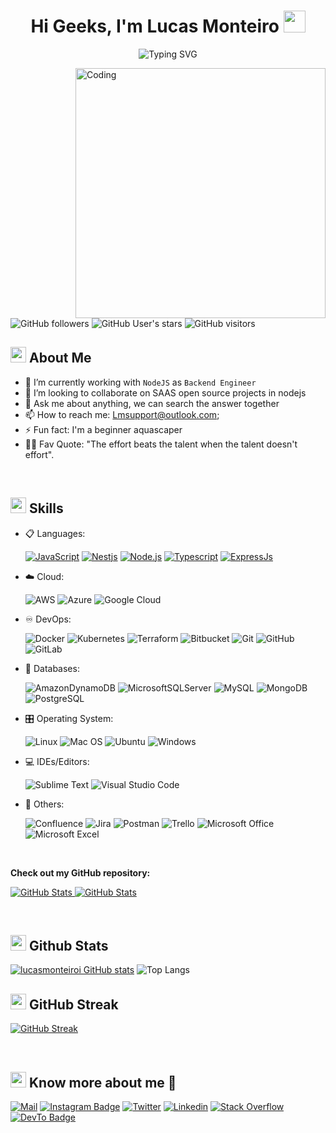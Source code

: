 <h1 align="center">Hi Geeks, I'm Lucas Monteiro <img src="https://media.giphy.com/media/hvRJCLFzcasrR4ia7z/giphy.gif" width="35"></h1>


<div align="center">
  
![Typing SVG](https://readme-typing-svg.herokuapp.com?font=ROBOT&size=25&color=39FF14&background=000000&center=true&vCenter=true&width=490&lines=%3E+Welcome+to+my+GitHub+profile...!)

</div>

<img align="right" alt="Coding" width="400" src="https://media.giphy.com/media/evEgbkGON3VJ2YrGjM/giphy.gif">

![GitHub followers](https://img.shields.io/github/followers/lucasmonteiroi?style=social) 
![GitHub User's stars](https://img.shields.io/github/stars/lucasmonteiroi?style=social) 
![GitHub visitors](https://visitor-badge.glitch.me/badge?page_id=lucasmonteiroi)


## <img src="https://c.tenor.com/NCRHhqkXrJYAAAAi/programmers-go-internet.gif" width="25">  <b>About Me</b>

- 🔭 I’m currently working with `NodeJS` as `Backend Engineer`
- 👯 I’m looking to collaborate on SAAS open source projects in nodejs
- 💬 Ask me about anything, we can search the answer together
- 📫 How to reach me: Lmsupport@outlook.com;
- ⚡ Fun fact: I'm a beginner aquascaper
- 💪🏼 Fav Quote: "The effort beats the talent when the talent doesn't effort".

<br>


## <img src="https://media2.giphy.com/media/QssGEmpkyEOhBCb7e1/giphy.gif?cid=ecf05e47a0n3gi1bfqntqmob8g9aid1oyj2wr3ds3mg700bl&rid=giphy.gif" width ="25"><b> Skills</b>

<p align="center">

- 📋 Languages:

    [![JavaScript](https://img.shields.io/badge/JavaScript-F7DF1E?style=for-the-badge&logo=javascript&logoColor=black)](https://developer.mozilla.org/pt-BR/docs/Web/JavaScript)
    [![Nestjs](https://img.shields.io/badge/Nestjs-000000?style=for-the-badge&logo=nestjs&logoColor=red)](https://nestjs.com/)
    [![Node.js](https://img.shields.io/badge/Node.js-43853D?style=for-the-badge&logo=node.js&logoColor=white)](https://nodejs.org/en/)
    [![Typescript](https://img.shields.io/badge/TypeScript-007ACC?style=for-the-badge&logo=typescript&logoColor=white)](https://www.typescriptlang.org/)
    [![ExpressJs](	https://img.shields.io/badge/Express.js-404D59?style=for-the-badge)](https://expressjs.com/)

- ☁️ Cloud:

    ![AWS](https://img.shields.io/badge/AWS-%23FF9900.svg?style=for-the-badge&logo=amazon-aws&logoColor=white)
    ![Azure](https://img.shields.io/badge/azure-%230072C6.svg?style=for-the-badge&logo=microsoftazure&logoColor=white)
    ![Google Cloud](https://img.shields.io/badge/GoogleCloud-%234285F4.svg?style=for-the-badge&logo=google-cloud&logoColor=white)
    
- ♾️ DevOps:

    ![Docker](https://img.shields.io/badge/docker-%230db7ed.svg?style=for-the-badge&logo=docker&logoColor=white)
    ![Kubernetes](https://img.shields.io/badge/kubernetes-%23326ce5.svg?style=for-the-badge&logo=kubernetes&logoColor=white)
    ![Terraform](https://img.shields.io/badge/terraform-%235835CC.svg?style=for-the-badge&logo=terraform&logoColor=white)
    ![Bitbucket](https://img.shields.io/badge/bitbucket-%230047B3.svg?style=for-the-badge&logo=bitbucket&logoColor=white)
    ![Git](https://img.shields.io/badge/git-%23F05033.svg?style=for-the-badge&logo=git&logoColor=white)
    ![GitHub](https://img.shields.io/badge/github-%23121011.svg?style=for-the-badge&logo=github&logoColor=white)
    ![GitLab](https://img.shields.io/badge/gitlab-%23181717.svg?style=for-the-badge&logo=gitlab&logoColor=white)
    
- 💾 Databases:

    ![AmazonDynamoDB](https://img.shields.io/badge/Amazon%20DynamoDB-4053D6?style=for-the-badge&logo=Amazon%20DynamoDB&logoColor=white) 
    ![MicrosoftSQLServer](https://img.shields.io/badge/Microsoft%20SQL%20Sever-CC2927?style=for-the-badge&logo=microsoft%20sql%20server&logoColor=white) 
    ![MySQL](https://img.shields.io/badge/mysql-%2300f.svg?style=for-the-badge&logo=mysql&logoColor=white)
    ![MongoDB](https://img.shields.io/badge/MongoDB-4EA94B?style=for-the-badge&logo=mongodb&logoColor=white)
    ![PostgreSQL](https://img.shields.io/badge/PostgreSQL-316192?style=for-the-badge&logo=postgresql&logoColor=white)
    
- 🎛️ Operating System:

    ![Linux](https://img.shields.io/badge/Linux-FCC624?style=for-the-badge&logo=linux&logoColor=black)
    ![Mac OS](https://img.shields.io/badge/mac%20os-000000?style=for-the-badge&logo=macos&logoColor=F0F0F0)
    ![Ubuntu](https://img.shields.io/badge/Ubuntu-E95420?style=for-the-badge&logo=ubuntu&logoColor=white)
    ![Windows](https://img.shields.io/badge/Windows-0078D6?style=for-the-badge&logo=windows&logoColor=white)
    
- 💻 IDEs/Editors:

    ![Sublime Text](https://img.shields.io/badge/sublime_text-%23575757.svg?style=for-the-badge&logo=sublime-text&logoColor=important)
    ![Visual Studio Code](https://img.shields.io/badge/Visual%20Studio%20Code-0078d7.svg?style=for-the-badge&logo=visual-studio-code&logoColor=white)
    
- 🥅 Others:

    ![Confluence](https://img.shields.io/badge/confluence-%23172BF4.svg?style=for-the-badge&logo=confluence&logoColor=white)
    ![Jira](https://img.shields.io/badge/jira-%230A0FFF.svg?style=for-the-badge&logo=jira&logoColor=white)
    ![Postman](https://img.shields.io/badge/Postman-FF6C37?logo=postman&logoColor=white&style=for-the-badge)
    ![Trello](https://img.shields.io/badge/Trello-%23026AA7.svg?style=for-the-badge&logo=Trello&logoColor=white)
    ![Microsoft Office](https://img.shields.io/badge/Microsoft_Office-D83B01?style=for-the-badge&logo=microsoft-office&logoColor=white)
    ![Microsoft Excel](https://img.shields.io/badge/Microsoft_Excel-217346?style=for-the-badge&logo=microsoft-excel&logoColor=white)
</p>
<br />

__Check out my GitHub repository:__

<div>
  <p>
    <a href="https://github.com/LucasMonteiroi/nestjs-backend-microservice.git">
      <img src="https://github-readme-stats.vercel.app/api/pin/?username=lucasmonteiroi&repo=nestjs-backend-microservice" alt="GitHub Stats" />
    </a>
    <a href="https://github.com/LucasMonteiroi/helpers.git">
      <img src="https://github-readme-stats.vercel.app/api/pin/?username=lucasmonteiroi&repo=helpers" alt="GitHub Stats" />
    </a>
  </p>
</div>
<br>


## <img src="https://media.giphy.com/media/iY8CRBdQXODJSCERIr/giphy.gif" width="25"> <b>Github Stats</b>

[![lucasmonteiroi GitHub stats](https://github-readme-stats.vercel.app/api?username=lucasmonteiroi&theme=tokyonight)](https://github.com/lucasmonteiroi/github-readme-stats)  ![Top Langs](https://github-profile-summary-cards.vercel.app/api/cards/profile-details?username=lucasmonteiroi&theme=tokyonight&hide_border=true)

## <img src="https://media.giphy.com/media/Mp5uJLEE9Ompq/giphy.gif" width="25"> <b>GitHub Streak</b>

[![GitHub Streak](https://github-readme-streak-stats.herokuapp.com/?user=lucasmonteiroi&theme=tokyonight&&fire=FF801F&currStreakNum=FFBE69&currStreakLabel=FFBE69)](https://git.io/streak-stats) 

<br>

## <img src="https://media.tenor.com/images/7e96d994f29b388f63f7aa77ff2bea78/tenor.gif" width="25"> <b> Know more about me 👋</b>


[![Mail](https://img.shields.io/badge/-Say%20Hi!-black?style=for-the-badge&logo=gmail)](mailto:rhoriah@gmail.com)
[![Instagram Badge](https://img.shields.io/badge/Instagram-black?style=for-the-badge&logo=instagram)](https://www.instagram.com/lucasmonteiroi/)
[![Twitter](https://img.shields.io/badge/-Twitter-black?style=for-the-badge&logo=twitter)](https://twitter.com/lucasmonteiroi)
[![Linkedin](https://img.shields.io/badge/-LinkedIn-black?style=for-the-badge&logo=Linkedin)](https://www.linkedin.com/in/lucasmonteiroinacio/)
[![Stack Overflow](https://img.shields.io/badge/-StackOverflow-black?style=for-the-badge&logo=StackOverflow)](https://stackoverflow.com/users/6562579/lucas-monteiro-in%c3%a1cio?tab=topactivity)
[![DevTo Badge](https://img.shields.io/badge/dev.to-0A0A0A?style=for-the-badge&logo=dev.to&logoColor=white)](https://dev.to/lucasmonteiroi/)
